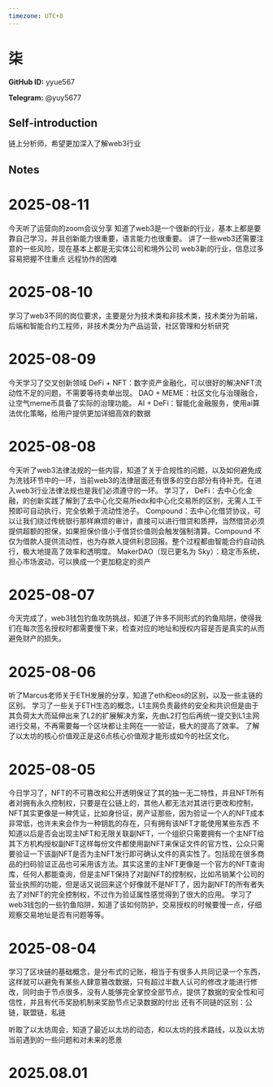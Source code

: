 ```yaml
---
timezone: UTC+8
---
```


# 柒

**GitHub ID:** yyue567

**Telegram:** @yuy5677

## Self-introduction

链上分析师，希望更加深入了解web3行业

## Notes

<!-- Content_START -->
# 2025-08-11

今天听了运营向的zoom会议分享
知道了web3是一个很新的行业，基本上都是要靠自己学习，并且创新能力很重要，语言能力也很重要。
讲了一些web3还需要注意的一些风险，现在基本上都是无实体公司和境外公司
web3新的行业，信息过多容易把握不住重点
远程协作的困难

# 2025-08-10

学习了web3不同的岗位要求，主要是分为技术类和非技术类，技术类分为前端，后端和智能合约工程师，非技术类分为产品运营，社区管理和分析研究

# 2025-08-09

今天学习了交叉创新领域
DeFi + NFT：数字资产金融化，可以很好的解决NFT流动性不足的问题，不需要等待卖单出现。
DAO + MEME：社区文化与治理融合，让空气meme币具备了实际的治理功能。
AI + DeFi：智能化金融服务，使用ai算法优化策略，给用户提供更加详细高效的数据

# 2025-08-08

今天听了web3法律法规的一些内容，知道了关于合规性的问题，以及如何避免成为洗钱环节中的一环，当前web3的法律层面还有很多的空白部分有待补充。在进入web3行业法律法规也是我们必须遵守的一环。
学习了，
DeFi：去中心化金融，的创新实践了解到了去中心化交易所edx和中心化交易所的区别，无需人工干预即可自动执行，完全依赖于流动性池子。
Compound：去中心化借贷协议，可以让我们绕过传统银行那样麻烦的审计，直接可以进行借贷和质押，当然借贷必须提供超额的担保，如果担保价值小于借贷价值则会触发强制清算。Compound 不仅为借款人提供流动性，也为存款人提供利息回报。整个过程都由智能合约自动执行，极大地提高了效率和透明度。
MakerDAO（现已更名为 Sky）：稳定币系统，担心市场波动，可以换成一个更加稳定的资产

# 2025-08-07

今天完成了，web3钱包钓鱼攻防挑战，知道了许多不同形式的钓鱼陷阱，使得我们在每次签名授权时都需要慢下来，检查对应的地址和授权内容是否是真实的从而避免财产的损失。

# 2025-08-06

听了Marcus老师关于ETH发展的分享，知道了eth和eos的区别，以及一些主链的区别。
学习了一些关于ETH生态的概念，L1主网负责最终的安全和共识但是由于其负荷太大而延伸出来了L2的扩展解决方案，先由L2打包后再统一提交到L1主网进行交易，不再需要每一个区块都让主网在一一验证，极大的提高了效率。
了解了以太坊的核心价值观正是这6点核心价值观才能形成如今的社区文化。

# 2025-08-05

今日学习了，NFT的不可篡改和公开透明保证了其的独一无二特性，并且NFT所有者对拥有永久控制权，只要是在公链上的，其他人都无法对其进行更改和控制，NFT其实更像是一种凭证，比如身份证，房产证那些，因为验证一个人的NFT成本非常低，也许未来会作为一种钥匙的存在，只有拥有该NFT才能使用某些东西
不知道以后是否会出现主NFT和无限关联副NFT，一个组织只需要拥有一个主NFT给其下方机构授权副NFT这样每份文件都使用副NFT来保证文件的官方性，公众只需要验证一下该副NFT是否为主NFT发行即可确认文件的真实性了。包括现在很多商品的扫码验证正品也可采用该方法。其实这里的主NFT更像是一个官方的NFT查询库，任何人都能查询，但是主NFT保持了对副NFT的控制权，比如吊销某个公司的营业执照的功能，但是话又说回来这个好像就不是NFT了，因为副NFT的所有者失去了对NFT的完全控制权，不过作为验证属性感觉得到了很大的应用。
学习了web3钱包的一些钓鱼陷阱，知道了该如何防护，交易授权的时候要慢一点，仔细观察交易地址是否有问题等等。

# 2025-08-04

学习了区块链的基础概念，是分布式的记账，相当于有很多人共同记录一个东西，这样就可以避免有某些人肆意篡改数据，只有超过半数人认可的修改才能进行修改，同时由于节点很多，没有人能够完全掌控全部节点，提供了数据的安全性和可信性，并且有代币奖励机制来奖励节点记录数据的付出
还有不同链的区别：公链，联盟链，私链

听取了以太坊周会，知道了最近以太坊的动态，和以太坊的技术路线，以及以太坊当前遇到的一些问题和对未来的愿景

# 2025.08.01


<!-- Content_END -->
